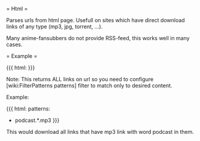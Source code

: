 = Html =

Parses urls from html page. Usefull on sites which have direct download
links of any type (mp3, jpg, torrent, ...).

Many anime-fansubbers do not provide RSS-feed, this works well in many cases.

= Example =

{{{
html: <url>
}}}

Note: This returns ALL links on url so you need to configure [wiki:FilterPatterns patterns] filter
to match only to desired content.

Example:

{{{
html: <url>
patterns:
  - podcast.*\.mp3
}}}

This would download all links that have mp3 link with word podcast in them.